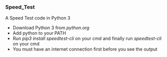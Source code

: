 ### Speed_Test
A Speed Test code in  Python 3

* Download Python 3 from     *python.org*
* Add python to your PATH 
*  Run   *pip3 install speedtest-cli*  on your cmd and finally run  *speedtest-cli*  on your cmd
*  You must have an internet connection first before you see the output


